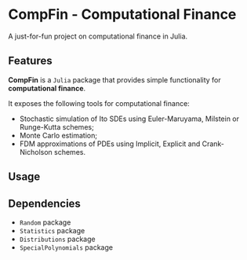 # CompFin - Computational Finance

A just-for-fun project on computational finance in Julia.

## Features

**CompFin** is a `Julia` package that provides simple functionality for **computational finance**.

It exposes the following tools for computational finance:
- Stochastic simulation of Ito SDEs using Euler-Maruyama, Milstein or Runge-Kutta schemes;
- Monte Carlo estimation;
- FDM approximations of PDEs using Implicit, Explicit and Crank-Nicholson schemes.

## Usage


## Dependencies

- `Random` package
- `Statistics` package
- `Distributions` package
- `SpecialPolynomials` package
